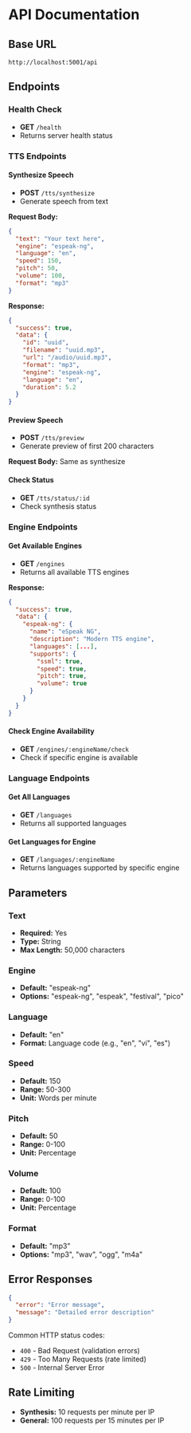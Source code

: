 # API Documentation

## Base URL
`http://localhost:5001/api`

## Endpoints

### Health Check
- **GET** `/health`
- Returns server health status

### TTS Endpoints

#### Synthesize Speech
- **POST** `/tts/synthesize`
- Generate speech from text

**Request Body:**
```json
{
  "text": "Your text here",
  "engine": "espeak-ng",
  "language": "en",
  "speed": 150,
  "pitch": 50,
  "volume": 100,
  "format": "mp3"
}
```

**Response:**
```json
{
  "success": true,
  "data": {
    "id": "uuid",
    "filename": "uuid.mp3",
    "url": "/audio/uuid.mp3",
    "format": "mp3",
    "engine": "espeak-ng",
    "language": "en",
    "duration": 5.2
  }
}
```

#### Preview Speech
- **POST** `/tts/preview`
- Generate preview of first 200 characters

**Request Body:** Same as synthesize

#### Check Status
- **GET** `/tts/status/:id`
- Check synthesis status

### Engine Endpoints

#### Get Available Engines
- **GET** `/engines`
- Returns all available TTS engines

**Response:**
```json
{
  "success": true,
  "data": {
    "espeak-ng": {
      "name": "eSpeak NG",
      "description": "Modern TTS engine",
      "languages": [...],
      "supports": {
        "ssml": true,
        "speed": true,
        "pitch": true,
        "volume": true
      }
    }
  }
}
```

#### Check Engine Availability
- **GET** `/engines/:engineName/check`
- Check if specific engine is available

### Language Endpoints

#### Get All Languages
- **GET** `/languages`
- Returns all supported languages

#### Get Languages for Engine
- **GET** `/languages/:engineName`
- Returns languages supported by specific engine

## Parameters

### Text
- **Required:** Yes
- **Type:** String
- **Max Length:** 50,000 characters

### Engine
- **Default:** "espeak-ng"
- **Options:** "espeak-ng", "espeak", "festival", "pico"

### Language
- **Default:** "en"
- **Format:** Language code (e.g., "en", "vi", "es")

### Speed
- **Default:** 150
- **Range:** 50-300
- **Unit:** Words per minute

### Pitch
- **Default:** 50
- **Range:** 0-100
- **Unit:** Percentage

### Volume
- **Default:** 100
- **Range:** 0-100
- **Unit:** Percentage

### Format
- **Default:** "mp3"
- **Options:** "mp3", "wav", "ogg", "m4a"

## Error Responses

```json
{
  "error": "Error message",
  "message": "Detailed error description"
}
```

Common HTTP status codes:
- `400` - Bad Request (validation errors)
- `429` - Too Many Requests (rate limited)
- `500` - Internal Server Error

## Rate Limiting

- **Synthesis:** 10 requests per minute per IP
- **General:** 100 requests per 15 minutes per IP
